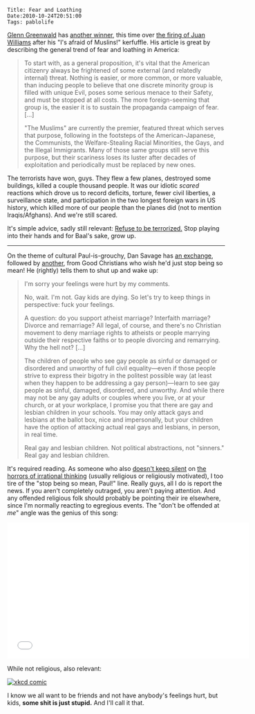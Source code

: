     Title: Fear and Loathing
    Date:2010-10-24T20:51:00
    Tags: pablolife

[Glenn Greenwald][1] has [another winner][2], this time over [the firing of
Juan Williams][3] after his "I's afraid of Muslins!" kerfuffle. His article is
great by describing the general trend of fear and loathing in America:

> To start with, as a general proposition, it's vital that the American
> citizenry always be frightened of some external (and relatedly internal)
> threat. Nothing is easier, or more common, or more valuable, than inducing
> people to believe that one discrete minority group is filled with unique Evil,
> poses some serious menace to their Safety, and must be stopped at all costs.
> The more foreign-seeming that group is, the easier it is to sustain the
> propaganda campaign of fear. \[...\]
>
>
> "The Muslims" are currently the premier, featured threat which serves that
> purpose, following in the footsteps of the American-Japanese, the Communists,
> the Welfare-Stealing Racial Minorities, the Gays, and the Illegal Immigrants.
> Many of those same groups still serve this purpose, but their scariness loses
> its luster after decades of exploitation and periodically must be replaced by
> new ones.

<!-- more -->

The terrorists have won, guys. They flew a few planes, destroyed some
buildings, killed a couple thousand people. It was our idiotic _scared_
reactions which drove us to record deficits, torture, fewer civil liberties, a
surveillance state, and participation in the two longest foreign wars in US
history, which killed more of our people than the planes did (not to mention
Iraqis/Afghans). And we're still scared.

It's simple advice, sadly still relevant: [Refuse to be terrorized.][4] Stop
playing into their hands and for Baal's sake, grow up.

---

On the theme of cultural Paul-is-grouchy, Dan Savage has [an exchange][5],
followed by [another][6], from Good Christians who wish he'd just stop being
so mean! He (rightly) tells them to shut up and wake up:

> I'm sorry your feelings were hurt by my comments.
>
> No, wait. I'm not. Gay kids are dying. So let's try to keep things in
> perspective: fuck your feelings.
>
> A question: do you support atheist marriage? Interfaith marriage? Divorce and
> remarriage? All legal, of course, and there's no Christian movement to deny
> marriage rights to atheists or people marrying outside their respective faiths
> or to people divorcing and remarrying. Why the hell not? \[...\]
>
>
> The children of people who see gay people as sinful or damaged or disordered
> and unworthy of full civil equality—even if those people strive to express
> their bigotry in the politest possible way (at least when they happen to be
> addressing a gay person)—learn to see gay people as sinful, damaged,
> disordered, and unworthy. And while there may not be any gay adults or couples
> where you live, or at your church, or at your workplace, I promise you that
> there are gay and lesbian children in your schools. You may only attack gays
> and lesbians at the ballot box, nice and impersonally, but your children have
> the option of attacking actual real gays and lesbians, in person, in real
> time.
>
> Real gay and lesbian children. Not political abstractions, not "sinners." Real
> gay and lesbian children.

It's required reading. As someone who also [doesn't keep silent][7] on [the horrors of irrational thinking][8]
(usually religious or religiously motivated), I too tire of the "stop being so
mean, Paul!" line. Really guys, all I do is report the news. If you aren't
completely outraged, you aren't paying attention. And any offended religious
folk should probably be pointing their ire elsewhere, since I'm normally
reacting to egregious events. The "don't be offended at _me_" angle was the
genius of this song:

<iframe width="560" height="315" src="//www.youtube.com/embed/fHRDfut2Vx0" frameborder="0" allowfullscreen></iframe>

While not religious, also relevant:

<a href="http://xkcd.com/808/"><img src="2010/10/the-economic-argument.png" alt="xkcd comic" /></a>

I know we all want to be friends and not have anybody's feelings hurt, but
kids, **some shit is just stupid.** And I'll call it that.


   [1]: http://www.salon.com/news/opinion/glenn_greenwald/index.html
   [2]: http://www.salon.com/news/opinion/glenn_greenwald/2010/10/22/muslims/index.html
   [3]: http://www.npr.org/templates/story/story.php?storyId=130712737
   [4]: http://www.schneier.com/essay-124.html
   [5]: http://slog.thestranger.com/slog/archives/2010/10/01/sl-letter-of-the-day-sorry-nothing-fun
   [6]: http://slog.thestranger.com/slog/archives/2010/10/13/the-silence-of-the-lambs
   [7]: http://www.morepablo.com/2010/04/i-read-news.html
   [8]: http://www.newvision.co.ug/D/8/12/663061

